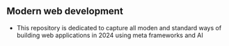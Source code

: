 ## Modern web development 

- This repository is dedicated to capture all moden and standard ways of building web applications in 2024 using meta frameworks and AI  
